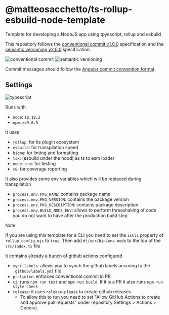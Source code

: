 # @matteosacchetto/ts-rollup-esbuild-node-template

Template for developing a NodeJS app using tpyescript, rollup and esbuild

This repository follows the [conventional commit v1.0.0](https://www.conventionalcommits.org/en/v1.0.0/) specification and the [semantic versioning v2.0.0](https://semver.org/spec/v2.0.0.html) specification.

![conventional commit](https://img.shields.io/badge/conventional%20commit-1.0.0-ffd942?style=for-the-badge)
![semantic versioning](https://img.shields.io/badge/semantic%20versioning-2.0.0-f542b9?style=for-the-badge)

Commit messages should follow the [Angular commit convention format](https://github.com/angular/angular/blob/22b96b9/CONTRIBUTING.md#-commit-message-guidelines).

## Settings

![typescript](https://img.shields.io/badge/typescript-007acc?style=for-the-badge&logo=typescript&logoColor=ffffff)

Runs with

- `node`: `18.18.2`
- `npm`: `>=9.6.5`

It uses

- `rollup`: for its plugin ecosystem
- `esbuild`: for transpilation speed
- `biome`: for linting and formatting
- `tsx`: (esbuild under the hood) as ts to esm loader
- `node:test` for testing
- `c8`: for coverage reporting

It also provides some env variables which will be replaced during transpilation

- `process.env.PKG_NAME`: contains package name
- `process.env.PKG_VERSION`: contains the package version
- `process.env.PKG_DESCRIPTION`: contains package description
- `process.env.BUILD_NODE_ENV`: allows to perform threeshaking of code you do not want to have after the production build step

> [!NOTE]
> If you are using this template for a CLI you need to set the `isCli` property of `rollup.config.mjs` to `true`. Then add `#!/usr/bin/env node` to the top of the `src/index.ts` file

It contains already a bunch of github actions configured

- `sync-labels`: allows you to synch the github labels accoring to the `.github/labels.yml` file
- `pr-linter`: enforces conventional commit in PR
- `ci`: runs `npm run test` and `npm run build`. If it is a PR it also runs `npm run style-check`
- `release`: it uses `release-please` to create github releases
  - To allow this to run you need to set "Allow GitHub Actions to create and approve pull requests" under repository Settings > Actions > General.
